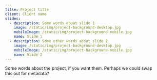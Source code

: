 ```yaml
---
title: Project title
client: Client name
slides:
  - description: Some words about slide 1
    image: /static/img/project-background-desktop.jpg
    mobileImage: /static/img/project-background-mobile.jpg
    name: Slide 1
  - description: Some other words about slide 2
    image: /static/img/project-background-desktop.jpg
    mobileImage: /static/img/project-background-mobile.jpg
    name: Slide 2
---
```

Some words about the project, if you want them. Perhaps we could swap this out for metadata?

